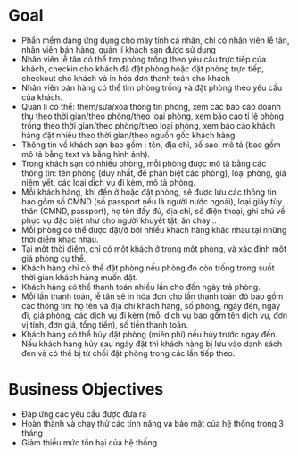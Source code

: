 # Goal
-	Phần mềm dạng ứng dụng cho máy tính cá nhân, chỉ có nhân viên lễ tân, nhân viên bán hàng, quản lí khách sạn được sử dụng
-	Nhân viên lễ tân có thể tìm phòng trống theo yêu cầu trực tiếp của khách, checkin cho khách đã đặt phòng hoặc đặt phòng trực tiếp, checkout cho khách và in hóa đơn thanh toán cho khách
-	Nhân viên bán hàng có thể tìm phòng trống và đặt phòng theo yêu cầu của khách.
-	Quản lí có thể: thêm/sửa/xóa thông tin phòng, xem các báo cáo doanh thu theo thời gian/theo phòng/theo loại phòng, xem báo cáo tỉ lệ phòng trống theo thời gian/theo phòng/theo loại phòng, xem báo cáo khách hàng đặt nhiều theo thời gian/theo nguồn gốc khách hàng.
-	Thông tin về khách sạn bao gồm : tên, địa chỉ, số sao, mô tả (bao gồm mô tả bằng text và bằng hình ảnh).
-	Trong khách sạn có nhiều phòng, mỗi phòng được mô tả bằng các thông tin: tên phòng (duy nhất, để phân biệt các phòng), loại phòng, giá niêm yết, các loại dịch vụ đi kèm, mô tả phòng.
-	Mỗi khách hàng, khi đến ở hoặc đặt phòng, sẽ được lưu các thông tin bao gồm số CMND (số passport nếu là người nước ngoài), loại giấy tùy thân (CMND, passport), họ tên đầy đủ, địa chỉ, số điện thoại, ghi chú về phục vụ đặc biệt như cho người khuyết tật, ăn chay...
-	Mỗi phòng có thể được đặt/ở bởi nhiều khách hàng khác nhau tại những thời điểm khác nhau.
-	Tại một thời điểm, chỉ có một khách ở trong một phòng, và xác định một giá phòng cụ thể.
-	Khách hàng chỉ có thể đặt phòng nếu phòng đó còn trống trong suốt thời gian khách hàng muốn đặt.
-	Khách hàng có thể thanh toán nhiều lần cho đến ngày trả phòng.
-	Mỗi lần thanh toán, lễ tân sẽ in hóa đơn cho lần thanh toán đó bao gồm các thông tin: họ tên và địa chỉ khách hàng, số phòng, ngày đến, ngày đi, giá phòng, các dịch vụ đi kèm (mỗi dịch vụ bao gồm tên dịch vụ, đơn vị tính, đơn giá, tổng tiền), số tiền thanh toán.
-	Khách hàng có thể hủy đặt phòng (miên phí) nếu hủy trước ngày đến. Nếu khách hàng hủy sau ngày đặt thì khách hàng bị lưu vào danh sách đen và có thể bị từ chối đặt phòng trong các lần tiếp theo.
# Business Objectives
- Đáp ứng các yêu cầu được đưa ra
- Hoàn thành và chạy thử các tính năng và bảo mật của hệ thống trong 3 tháng
- Giảm thiểu mức tổn hại của hệ thống 
